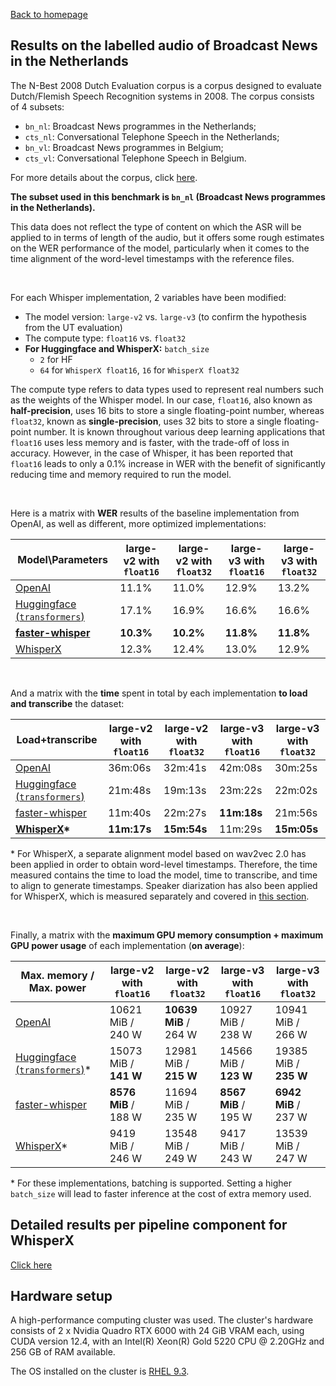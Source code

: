 [Back to homepage](../index.md)

<h2>Results on the labelled audio of Broadcast News in the Netherlands</h2>

The N-Best 2008 Dutch Evaluation corpus is a corpus designed to evaluate Dutch/Flemish Speech Recognition systems in 2008. The corpus consists of 4 subsets:
- `bn_nl`: Broadcast News programmes in the Netherlands;
- `cts_nl`: Conversational Telephone Speech in the Netherlands;
- `bn_vl`: Broadcast News programmes in Belgium;
- `cts_vl`: Conversational Telephone Speech in Belgium.

For more details about the corpus, click [here](https://citeseerx.ist.psu.edu/document?repid=rep1&type=pdf&doi=32b10cb0f4cb99ba934f5be5066638a5ad9b19f2).

**The subset used in this benchmark is `bn_nl` (Broadcast News programmes in the Netherlands).**

This data does not reflect the type of content on which the ASR will be applied to in terms of length of the audio, but it offers some rough estimates on the WER performance of the model, particularly when it comes to the time alignment of the word-level timestamps with the reference files.

<br>

For each Whisper implementation, 2 variables have been modified:
- The model version: `large-v2` vs. `large-v3` (to confirm the hypothesis from the UT evaluation)
- The compute type: `float16` vs. `float32`
- **For Huggingface and WhisperX:** `batch_size`
    - `2` for HF
    - `64` for `WhisperX float16`, `16` for `WhisperX float32`

The compute type refers to data types used to represent real numbers such as the weights of the Whisper model. In our case, `float16`, also known as **half-precision**, uses 16 bits to store a single floating-point number, whereas `float32`, known as **single-precision**, uses 32 bits to store a single floating-point number. It is known throughout various deep learning applications that `float16` uses less memory and is faster, with the trade-off of loss in accuracy. However, in the case of Whisper, it has been reported that `float16` leads to only a 0.1% increase in WER with the benefit of significantly reducing time and memory required to run the model.

<br>

Here is a matrix with **WER** results of the baseline implementation from OpenAI, as well as different, more optimized implementations:

|Model\Parameters|large-v2 with `float16`|large-v2 with `float32`|large-v3 with `float16`|large-v3 with `float32`|
|---|---|---|---|---|
|[OpenAI](https://github.com/openai/whisper)|11.1%|11.0%|12.9%|13.2%|
|[Huggingface (`transformers`)](https://huggingface.co/openai/whisper-large-v2#long-form-transcription)|17.1%|16.9%|16.6%|16.6%|
|**[faster-whisper](https://github.com/SYSTRAN/faster-whisper/)**|**10.3%**|**10.2%**|**11.8%**|**11.8%**|
|[WhisperX](https://github.com/m-bain/whisperX/)|12.3%|12.4%|13.0%|12.9%|

<br>

And a matrix with the **time** spent in total by each implementation **to load and transcribe** the dataset:

|Load+transcribe|large-v2 with `float16`|large-v2 with `float32`|large-v3 with `float16`|large-v3 with `float32`|
|---|---|---|---|---|
|[OpenAI](https://github.com/openai/whisper)|36m:06s|32m:41s|42m:08s|30m:25s|
|[Huggingface (`transformers`)](https://huggingface.co/openai/whisper-large-v2#long-form-transcription)|21m:48s|19m:13s|23m:22s|22m:02s|
|[faster-whisper](https://github.com/SYSTRAN/faster-whisper/)|11m:40s|22m:27s|**11m:18s**|21m:56s|
|**[WhisperX](https://github.com/m-bain/whisperX/)\***|**11m:17s**|**15m:54s**|11m:29s|**15m:05s**|

\* For WhisperX, a separate alignment model based on wav2vec 2.0 has been applied in order to obtain word-level timestamps. Therefore, the time measured contains the time to load the model, time to transcribe, and time to align to generate timestamps. Speaker diarization has also been applied for WhisperX, which is measured separately and covered in [this section](./whisperx.md).

<br>

Finally, a matrix with the **maximum GPU memory consumption + maximum GPU power usage** of each implementation (**on average**):

|Max. memory / Max. power|large-v2 with `float16`|large-v2 with `float32`|large-v3 with `float16`|large-v3 with `float32`|
|---|---|---|---|---|
|[OpenAI](https://github.com/openai/whisper)|10621 MiB / 240 W|**10639 MiB** / 264 W|10927 MiB / 238 W|10941 MiB / 266 W|
|[Huggingface (`transformers`)](https://huggingface.co/openai/whisper-large-v2#long-form-transcription)*|15073 MiB / **141 W**|12981 MiB / **215 W**|14566 MiB / **123 W**|19385 MiB / **235 W**|
|[faster-whisper](https://github.com/SYSTRAN/faster-whisper/)|**8576 MiB** / 188 W|11694 MiB / 235 W|**8567 MiB** / 195 W|**6942 MiB** / 237 W|
|[WhisperX](https://github.com/m-bain/whisperX/)*|9419 MiB / 246 W|13548 MiB / 249 W|9417 MiB / 243 W|13539 MiB / 247 W|

\* For these implementations, batching is supported. Setting a higher `batch_size` will lead to faster inference at the cost of extra memory used.

## Detailed results per pipeline component for WhisperX
[Click here](./whisperx.md)

## Hardware setup

A high-performance computing cluster was used. The cluster's hardware consists of 2 x Nvidia Quadro RTX 6000 with 24 GiB VRAM each, using CUDA version 12.4, with an Intel(R) Xeon(R) Gold 5220 CPU @ 2.20GHz and 256 GB of RAM available.

The OS installed on the cluster is [RHEL 9.3](https://docs.redhat.com/en/documentation/red_hat_enterprise_linux/9/html-single/9.3_release_notes/index).

